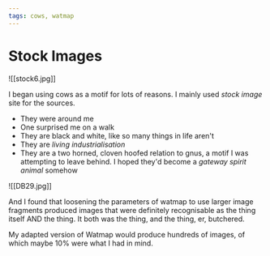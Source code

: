 ```yaml
---
tags: cows, watmap
---
```


# Stock Images

![[stock6.jpg]]

I began using cows as a motif for lots of reasons. I mainly used *stock image* site for the sources.

* They were around me
* One surprised me on a walk
* They are black and white, like so many things in life aren't
* They are *living industrialisation* 
* They are a two horned, cloven hoofed relation to gnus, a motif I was attempting to leave behind. I hoped they'd become a *gateway spirit animal* somehow

![[DB29.jpg]]

And I found that loosening the parameters of watmap to use larger image fragments produced images that were definitely recognisable as the thing itself AND the thing. It both was the thing, and the thing, er, butchered.

My adapted version of Watmap would produce hundreds of images, of which maybe 10% were what I had in mind.

